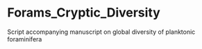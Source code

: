 # Forams_Cryptic_Diversity
Script accompanying manuscript on global diversity of planktonic foraminifera
